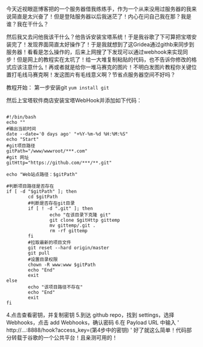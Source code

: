 
今天近视眼逛博客把的一个服务器借我练练手，作为一个从来没用过服务器的我来说简直是太兴奋了！但是登陆服务器以后我迷茫了！内心在问自己我在那？我是谁？我在干什么？

然后我又去问他我该干什么？他告诉安装宝塔系统！于是我谷歌了下可算把宝塔安装完了！发现界面简直太好操作了！于是我就想到了这Gridea通过githb来同步到服务器！看看是怎么操作的，后来上网搜了下发现可以通过webhook来实现同步！但是网上的教程实在太坑了！给一大堆复制粘贴的代码，也不告诉你修改的格式应该注意什么！再或者就是给你一堆马赛克的图片！不明白发图片教程你关键位置打毛线马赛克啊！发这图片有毛线意义啊？节省点服务器空间不好吗？

教程开始：
第一步安装git `yum install git`

然后上宝塔软件商店安装宝塔WebHook并添加如下代码：
``` 

#!/bin/bash
echo ""
#输出当前时间
date --date='0 days ago' "+%Y-%m-%d %H:%M:%S"
echo "Start"
#git项目路径
gitPath="/www/wwwroot/***.com"
#git 网址
gitHttp="https://github.com/***/**.git"

echo "Web站点路径：$gitPath"

#判断项目路径是否存在
if [ -d "$gitPath" ]; then
        cd $gitPath
        #判断是否存在git目录
        if [ ! -d ".git" ]; then
                echo "在该目录下克隆 git"
                git clone $gitHttp gittemp
                mv gittemp/.git .
                rm -rf gittemp
        fi
        #拉取最新的项目文件
        git reset --hard origin/master
        git pull
        #设置目录权限
        chown -R www:www $gitPath
        echo "End"
        exit
else
        echo "该项目路径不存在"
        echo "End"
        exit
fi
```
4.点击查看密钥，并复制密钥
5.到达 github repo，找到 settings，选择 Webhooks，点击 add Webhooks，确认密码
6.在 Payload URL 中输入 ' http://*.*.*.*:8888/hook?access_key=(第4步中的密钥)
' 好了就这么简单！代码部分转载于谷歌的一个公共平台！且亲测可用的！
